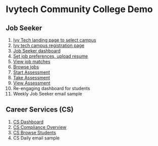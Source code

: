 # Ivytech Community College Demo

## Job Seeker

1. [Ivy Tech landing page to select campus](http://ivytech.betterweekdays.com//?p=pages-landing-choose-campus)
1. [Ivy tech campus registration page](http://ivytech.betterweekdays.com//?p=pages-landing-register)
1. [Job Seeker dashboard](http://ivytech.betterweekdays.com/?p=pages-job-seeker-dashboard)
1. [Set job preferences, upload resume](http://ivytech.betterweekdays.com//?p=pages-job-seeker-profile)
1. [View job matches](http://ivytech.betterweekdays.com/?p=pages-job-seeker-matches)
1. [Browse jobs](http://ivytech.betterweekdays.com/?p=pages-job-seeker-browse-jobs)
1. [Start Assessment](http://ivytech.betterweekdays.com/?p=pages-job-seeker-assessment-start)
1. [Take Assessment](http://ivytech.betterweekdays.com/?p=pages-job-seeker-assessment)
1. [View Assessment](http://ivytech.betterweekdays.com/?p=pages-job-seeker-assessment-view)
1. Re-engaging dashboard for students
1. Weekly Job Seeker email sample

## Career Services (CS)

1. [CS Dashboard](http://ivytech.betterweekdays.com/?p=pages-career-services-dashboard)
1. [CS Compliance Overview](http://patternlab.betterweekdays.com/?p=pages-career-services-compliance)
1. [CS Browse Students](http://patternlab.betterweekdays.com/?p=pages-career-services-browse)
1. CS Daily email sample
